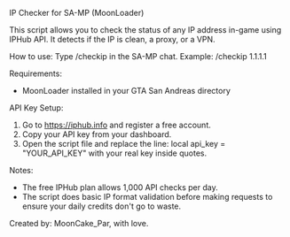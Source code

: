 IP Checker for SA-MP (MoonLoader)

This script allows you to check the status of any IP address in-game using IPHub API. It detects if the IP is clean, a proxy, or a VPN.

How to use:
Type /checkip <ip> in the SA-MP chat.
Example: /checkip 1.1.1.1

Requirements:
- MoonLoader installed in your GTA San Andreas directory

API Key Setup:
1. Go to https://iphub.info and register a free account.
2. Copy your API key from your dashboard.
3. Open the script file and replace the line:
   local api_key = "YOUR_API_KEY"
   with your real key inside quotes.

Notes:
- The free IPHub plan allows 1,000 API checks per day.
- The script does basic IP format validation before making requests to ensure your daily credits don't go to waste.

Created by: MoonCake_Par, with love.
